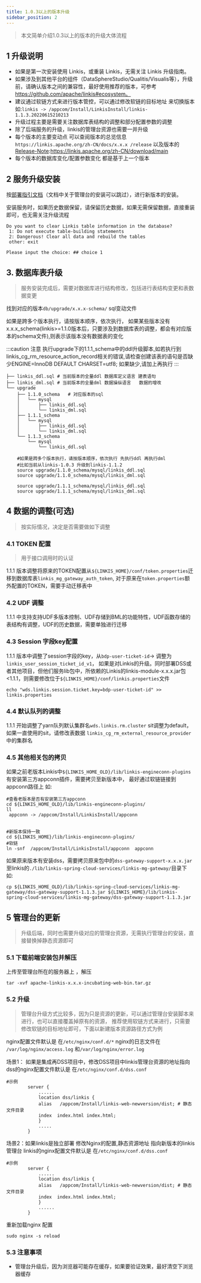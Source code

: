 ```yaml
---
title: 1.0.3以上的版本升级
sidebar_position: 2
---
```


> 本文简单介绍1.0.3以上的版本的升级大体流程 


## 1 升级说明

- 如果是第一次安装使用 Linkis，或重装 Linkis，无需关注 Linkis 升级指南。
- 如果涉及到其他平台的组件（DataSphereStudio/Qualitis/Visualis等），升级前，请确认版本之间的兼容性，最好使用推荐的版本，可参考 https://github.com/apache/linkis#ecosystem。
- 建议通过软链方式来进行版本管控，可以通过修改软链的目标地址 来切换版本 如:`linkis -> /appcom/Install/LinkisInstall/linkis-1.1.3.20220615210213` 
- 升级过程主要是需要关注数据库表结构的调整和部分配置参数的调整 
- 除了后端服务的升级，linkis的管理台资源也需要一并升级  
- 每个版本的主要变动点 可以查阅版本的总览信息`https://linkis.apache.org/zh-CN/docs/x.x.x /release` 以及版本的[Release-Note](https://linkis.apache.org/zh-CN/download/main):https://linkis.apache.org/zh-CN/download/main
- 每个版本的数据库变化/配置参数变化 都是基于上一个版本

## 2 服务升级安装

按[部署指引文档](../deployment/quick-deploy)（文档中关于管理台的安装可以跳过），进行新版本的安装。

安装服务时，如果历史数据保留，请保留历史数据，如果无需保留数据，直接重装即可，也无需关注升级流程
```shell script
Do you want to clear Linkis table information in the database?
 1: Do not execute table-building statements
 2: Dangerous! Clear all data and rebuild the tables
 other: exit

Please input the choice: ## choice 1
```

## 3. 数据库表升级
>服务安装完成后，需要对数据库进行结构修改，包括进行表结构变更和表数据变更 


找到对应的版本`db/upgrade/x.x.x-schema/` sql变动文件

如果是跨多个版本执行，请按版本顺序，依次执行，
如果某些版本没有x.x.x_schema(linkis>=1.1.0版本后，只要涉及到数据库表的调整，都会有对应版本的schema文件),则表示该版本没有数据表的变化 

:::caution 注意
执行upgrade下的1.1.1_schema中的ddl升级脚本,如若执行到linkis_cg_rm_resource_action_record相关的错误,请检查创建该表的语句是否缺少ENGINE=InnoDB DEFAULT CHARSET=utf8;   如果缺少,请加上再执行
:::

```shell script
├── linkis_ddl.sql # 当前版本的全量ddl 数据库定义语言 建表语句 
├── linkis_dml.sql # 当前版本的全量dml 数据操纵语言   数据的增改
└── upgrade
    ├── 1.1.0_schema   # 对应版本的sql
    │   └── mysql
    │       ├── linkis_ddl.sql
    │       └── linkis_dml.sql
    ├── 1.1.1_schema
    │   └── mysql
    │       ├── linkis_ddl.sql
    │       └── linkis_dml.sql
    └── 1.1.3_schema
        └── mysql
            └── linkis_ddl.sql
```

```mysql-sql
    #如果是跨多个版本执行，请按版本顺序，依次执行 先执行ddl 再执行dml 
    #比如当前从linkis-1.0.3 升级到linkis-1.1.2 
    source upgrade/1.1.0_schema/mysql/linkis_ddl.sql
    source upgrade/1.1.0_schema/mysql/linkis_dml.sql

    source upgrade/1.1.1_schema/mysql/linkis_ddl.sql
    source upgrade/1.1.1_schema/mysql/linkis_dml.sql

```
## 4 数据的调整(可选)
>按实际情况，决定是否需要做如下调整 

### 4.1 TOKEN 配置 
> 用于接口调用时的认证

1.1.1 版本调整将原来的TOKEN配置从`${LINKIS_HOME}/conf/token.properties`迁移到数据库表`linkis_mg_gateway_auth_token`,
对于原来在`token.properties`额外配置的TOKEN，需要手动迁移表中

### 4.2 UDF 调整 
1.1.1 中支持支持UDF多版本控制、UDF存储到BML的功能特性，UDF函数存储的表结构有调整，UDF的历史数据，需要单独进行迁移 

### 4.3 Session 字段key配置 

1.1.1 版本中调整了session字段的key，从`bdp-user-ticket-id`-> 调整为 `linkis_user_session_ticket_id_v1`，
如果是对Linkis的升级。同时部署DSS或者其他项目，但他们服务lib包中，所依赖的Linkis的linkis-module-x.x.x.jar包 <1.1.1，则需要修改位于`${LINKIS_HOME}/conf/linkis.properties`文件
```shell
echo "wds.linkis.session.ticket.key=bdp-user-ticket-id" >> linkis.properties
```
### 4.4 默认队列的调整 
1.1.1 开始调整了yarn队列默认集群名`wds.linkis.rm.cluster` sit调整为default，如果一直使用的sit，请修改表数据 
`linkis_cg_rm_external_resource_provider`中的集群名 

###  4.5 其他相关包的拷贝 

如果之前老版本Linkis中`${LINKIS_HOME_OLD}/lib/linkis-engineconn-plugins`有安装第三方appconn插件，需要拷贝至新版本中，
最好通过软链链接到appconn路径上 
如:
```
#查看老版本是否有安装第三方appconn
cd ${LINKIS_HOME_OLD}/lib/linkis-engineconn-plugins/
ll
 appconn -> /appcom/Install/LinkisInstall/appconn


#新版本保持一致 
cd ${LINKIS_HOME}/lib/linkis-engineconn-plugins/ 
#软链
ln -snf  /appcom/Install/LinkisInstall/appconn  appconn 
```


如果原来版本有安装dss，需要拷贝原来包中的`dss-gateway-support-x.x.x.jar` 至linkis的`./lib/linkis-spring-cloud-services/linkis-mg-gateway/`目录下 
如:
```shell script
cp ${LINKIS_HOME_OLD}/lib/linkis-spring-cloud-services/linkis-mg-gateway/dss-gateway-support-1.1.3.jar ${LINKIS_HOME}/lib/linkis-spring-cloud-services/linkis-mg-gateway/dss-gateway-support-1.1.3.jar

```

## 5 管理台的更新 

> 升级后端，同时也需要升级对应的管理台资源，无需执行管理台的安装，直接替换掉静态资源即可

### 5.1 下载前端安装包并解压
上传至管理台所在的服务器上 ，解压
```shell script
tar -xvf apache-linkis-x.x.x-incubating-web-bin.tar.gz
```


### 5.2 升级 
>管理台升级方式比较多，因为只是资源的更新，可以通过管理台安装脚本来进行，也可以直接覆盖掉原有的资源，
>推荐使用软链方式来进行，只需要修改软链的目标地址即可，下面以新建版本资源路径方式为例

nginx配置文件默认是 在`/etc/nginx/conf.d/*`
nginx的日志文件在 `/var/log/nginx/access.log` 和`/var/log/nginx/error.log`

场景1： 如果是集成再DSS项目中，修改DSS项目中linkis管理台资源的地址指向 
dss的nginx配置文件默认是 在`/etc/nginx/conf.d/dss.conf`
```nginx
#示例
        server {
            ......
            location dss/linkis {
            alias   /appcom/Install/linkis-web-newversion/dist; # 静态文件目录  
            index  index.html index.html;
            }
            .....
        }
```

场景2：如果linkis是独立部署
修改Nginx的配置,静态资源地址 指向新版本的linkis管理台 
linkis的nginx配置文件默认是 在`/etc/nginx/conf.d/dss.conf`
```nginx
#示例
        server {
            ......
            location dss/linkis {
            alias   /appcom/Install/linkis-web-newversion/dist; # 静态文件目录 
            index  index.html index.html;
            }
            ......
        }
```

重新加载nginx 配置
```
sudo nginx -s reload 
```

### 5.3 注意事项

- 管理台升级后，因为浏览器可能存在缓存，如果要验证效果，最好清空下浏览器缓存 